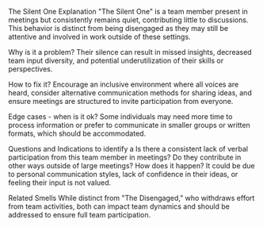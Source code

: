 The Silent One
Explanation
"The Silent One" is a team member present in meetings but consistently remains quiet, contributing little to discussions. This behavior is distinct from being disengaged as they may still be attentive and involved in work outside of these settings.

Why is it a problem?
Their silence can result in missed insights, decreased team input diversity, and potential underutilization of their skills or perspectives.

How to fix it?
Encourage an inclusive environment where all voices are heard, consider alternative communication methods for sharing ideas, and ensure meetings are structured to invite participation from everyone.

Edge cases - when is it ok?
Some individuals may need more time to process information or prefer to communicate in smaller groups or written formats, which should be accommodated.

Questions and Indications to identify a
Is there a consistent lack of verbal participation from this team member in meetings?
Do they contribute in other ways outside of large meetings?
How does it happen?
It could be due to personal communication styles, lack of confidence in their ideas, or feeling their input is not valued.

Related Smells
While distinct from "The Disengaged," who withdraws effort from team activities, both can impact team dynamics and should be addressed to ensure full team participation.